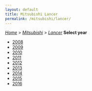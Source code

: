 ```yaml
---
layout: default
title: Mitsubishi Lancer
permalink: /mitsubishi/lancer/
---
```

[*Home*](/) > [*Mitsubishi*](/mitsubishi/) > [*Lancer*](/mitsubishi/lancer/)
**Select year**
- [2008](/mitsubishi/lancer/2008/)
- [2009](/mitsubishi/lancer/2009/)
- [2010](/mitsubishi/lancer/2010/)
- [2011](/mitsubishi/lancer/2011/)
- [2012](/mitsubishi/lancer/2012/)
- [2013](/mitsubishi/lancer/2013/)
- [2014](/mitsubishi/lancer/2014/)
- [2015](/mitsubishi/lancer/2015/)
- [2016](/mitsubishi/lancer/2016/)